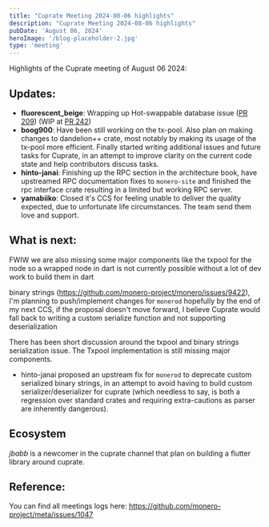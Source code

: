 ```yaml
---
title: "Cuprate Meeting 2024-08-06 highlights"
description: "Cuprate Meeting 2024-08-06 highlights"
pubDate: 'August 06, 2024'
heroImage: '/blog-placeholder-2.jpg'
type: 'meeting'
---
```


Highlights of the Cuprate meeting of August 06 2024:

## Updates:

- **fluorescent_beige**: Wrapping up Hot-swappable database issue ([PR 209](https://github.com/Cuprate/cuprate/issues/209)) (WIP at [PR 242](https://github.com/Cuprate/cuprate/pull/242))
- **boog900**: Have been still working on the tx-pool. Also plan on making changes to dandelion++ crate, most notably by making its usage of the tx-pool more efficient. Finally started writing additional issues and future tasks for Cuprate, in an attempt to improve clarity on the current code state and help contributors discuss tasks.
- **hinto-janai**: Finishing up the RPC section in the architecture book, have upstreamed RPC documentation fixes to `monero-site` and finished the rpc interface crate resulting in a limited but working RPC server.
- **yamabiiko**: Closed it's CCS for feeling unable to deliver the quality expected, due to unfortunate life circumstances. The team send them love and support.

## What is next:

FWIW we are also missing some major components like the txpool for the node so a wrapped node in dart is not currently possible without a lot of dev work to build them in dart 

binary strings (https://github.com/monero-project/monero/issues/9422), I'm planning to push/implement changes for `monerod` hopefully by the end of my next CCS, if the proposal doesn't move forward, I believe Cuprate would fall back to writing a custom serialize function and not supporting deserialization

There has been short discussion around the txpool and binary strings serialization issue. The Txpool implementation is still missing major components.
- hinto-janai proposed an upstream fix for `monerod` to deprecate custom serialized binary strings, in an attempt to avoid having to build
custom serializer/deserializer for cuprate (which needless to say, is both a regression over standard crates and requiring extra-cautions as parser are inherently dangerous). 

## Ecosystem

*jbabb* is a newcomer in the cuprate channel that plan on building a flutter library around cuprate.  

## Reference:

You can find all meetings logs here: https://github.com/monero-project/meta/issues/1047